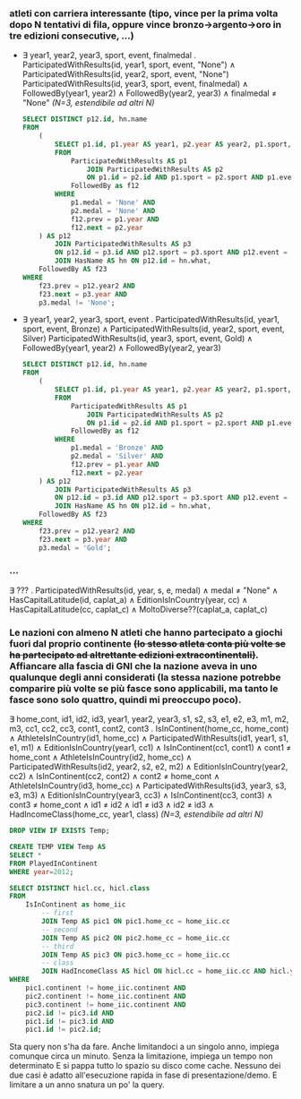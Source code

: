 ### atleti con carriera interessante (tipo, vince per la prima volta dopo N tentativi di fila, oppure vince bronzo->argento->oro in tre edizioni consecutive, ...)

*   &exist; year1, year2, year3, sport, event, finalmedal . ParticipatedWithResults(id, year1, sport, event, "None") &and; ParticipatedWithResults(id, year2, sport, event, "None") ParticipatedWithResults(id, year3, sport, event, finalmedal) &and; FollowedBy(year1, year2) &and; FollowedBy(year2, year3) &and; finalmedal &ne; "None" *(N=3, estendibile ad altri N)*

    ``` SQL
    SELECT DISTINCT p12.id, hn.name
    FROM
        (
            SELECT p1.id, p1.year AS year1, p2.year AS year2, p1.sport, p1.event
            FROM
                ParticipatedWithResults AS p1
                    JOIN ParticipatedWithResults AS p2
                    ON p1.id = p2.id AND p1.sport = p2.sport AND p1.event = p2.event,
                FollowedBy as f12
            WHERE
                p1.medal = 'None' AND
                p2.medal = 'None' AND
                f12.prev = p1.year AND
                f12.next = p2.year
        ) AS p12
            JOIN ParticipatedWithResults AS p3
            ON p12.id = p3.id AND p12.sport = p3.sport AND p12.event = p3.event
            JOIN HasName AS hn ON p12.id = hn.what,
        FollowedBy AS f23
    WHERE
        f23.prev = p12.year2 AND
        f23.next = p3.year AND
        p3.medal != 'None';
    ```

*   &exist; year1, year2, year3, sport, event . ParticipatedWithResults(id, year1, sport, event, Bronze) &and; ParticipatedWithResults(id, year2, sport, event, Silver) ParticipatedWithResults(id, year3, sport, event, Gold) &and; FollowedBy(year1, year2) &and; FollowedBy(year2, year3)

    ``` SQL
    SELECT DISTINCT p12.id, hn.name
    FROM
        (
            SELECT p1.id, p1.year AS year1, p2.year AS year2, p1.sport, p1.event
            FROM
                ParticipatedWithResults AS p1
                    JOIN ParticipatedWithResults AS p2
                    ON p1.id = p2.id AND p1.sport = p2.sport AND p1.event = p2.event,
                FollowedBy as f12
            WHERE
                p1.medal = 'Bronze' AND
                p2.medal = 'Silver' AND
                f12.prev = p1.year AND
                f12.next = p2.year
        ) AS p12
            JOIN ParticipatedWithResults AS p3
            ON p12.id = p3.id AND p12.sport = p3.sport AND p12.event = p3.event
            JOIN HasName AS hn ON p12.id = hn.what,
        FollowedBy AS f23
    WHERE
        f23.prev = p12.year2 AND
        f23.next = p3.year AND
        p3.medal = 'Gold';
    ```

### ...

&exist; ??? . ParticipatedWithResults(id, year, s, e, medal) &and; medal &ne; "None" &and; HasCapitalLatitude(id, caplat_a) &and; EditionIsInCountry(year, cc) &and; HasCapitalLatitude(cc, caplat_c) &and; MoltoDiverse??(caplat_a, caplat_c)

### Le nazioni con almeno N atleti che hanno partecipato a giochi fuori dal proprio continente ~~(lo stesso atleta conta più volte se ha partecipato ad altrettante edizioni extracontinentali)~~. Affiancare alla fascia di GNI che la nazione aveva in uno qualunque degli anni considerati (la stessa nazione potrebbe comparire più volte se più fasce sono applicabili, ma tanto le fasce sono solo quattro, quindi mi preoccupo poco).

&exist; home_cont, id1, id2, id3, year1, year2, year3, s1, s2, s3, e1, e2, e3, m1, m2, m3, cc1, cc2, cc3, cont1, cont2, cont3 . IsInContinent(home_cc, home_cont) &and; AthleteIsInCountry(id1, home_cc) &and; ParticipatedWithResults(id1, year1, s1, e1, m1) &and; EditionIsInCountry(year1, cc1) &and; IsInContinent(cc1, cont1) &and; cont1 &ne; home_cont &and; AthleteIsInCountry(id2, home_cc) &and; ParticipatedWithResults(id2, year2, s2, e2, m2) &and; EditionIsInCountry(year2, cc2) &and; IsInContinent(cc2, cont2) &and; cont2 &ne; home_cont &and; AthleteIsInCountry(id3, home_cc) &and; ParticipatedWithResults(id3, year3, s3, e3, m3) &and; EditionIsInCountry(year3, cc3) &and; IsInContinent(cc3, cont3) &and; cont3 &ne; home_cont &and; id1 &ne; id2 &and; id1 &ne; id3 &and; id2 &ne; id3 &and; HadIncomeClass(home_cc, year1, class) *(N=3, estendibile ad altri N)*

``` SQL
DROP VIEW IF EXISTS Temp;

CREATE TEMP VIEW Temp AS
SELECT *
FROM PlayedInContinent
WHERE year=2012;

SELECT DISTINCT hicl.cc, hicl.class
FROM
    IsInContinent as home_iic
        -- first
        JOIN Temp AS pic1 ON pic1.home_cc = home_iic.cc
        -- second
        JOIN Temp AS pic2 ON pic2.home_cc = home_iic.cc
        -- third
        JOIN Temp AS pic3 ON pic3.home_cc = home_iic.cc
        -- class
        JOIN HadIncomeClass AS hicl ON hicl.cc = home_iic.cc AND hicl.year = pic1.year
WHERE
    pic1.continent != home_iic.continent AND
    pic2.continent != home_iic.continent AND
    pic3.continent != home_iic.continent AND
    pic2.id != pic3.id AND
    pic1.id != pic3.id AND
    pic1.id != pic2.id;
```

Sta query non s'ha da fare. Anche limitandoci a un singolo anno, impiega comunque circa un minuto. Senza la limitazione, impiega un tempo non determinato E si pappa tutto lo spazio su disco come cache. Nessuno dei due casi è adatto all'esecuzione rapida in fase di presentazione/demo. E limitare a un anno snatura un po' la query.